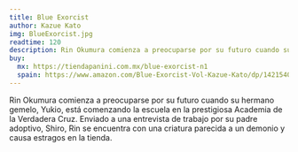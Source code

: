 ```yaml
---
title: Blue Exorcist
author: Kazue Kato
img: BlueExorcist.jpg
readtime: 120
description: Rin Okumura comienza a preocuparse por su futuro cuando su hermano gemelo, Yukio, está comenzando la escuela en la prestigiosa Academia de la Verdadera Cruz.
buy: 
  mx: https://tiendapanini.com.mx/blue-exorcist-n1
  spain: https://www.amazon.com/Blue-Exorcist-Vol-Kazue-Kato/dp/1421540320
---
```


Rin Okumura comienza a preocuparse por su futuro cuando su hermano gemelo, Yukio, está comenzando la escuela en la prestigiosa Academia de la Verdadera Cruz. Enviado a una entrevista de trabajo por su padre adoptivo, Shiro, Rin se encuentra con una criatura parecida a un demonio y causa estragos en la tienda.